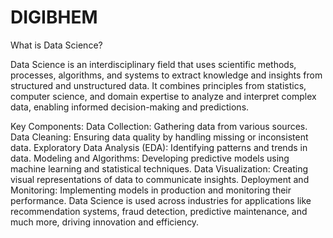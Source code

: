 # DIGIBHEM

What is Data Science?

Data Science is an interdisciplinary field that uses scientific methods, processes, algorithms, and systems to extract knowledge and insights from structured and unstructured data. It combines principles from statistics, computer science, and domain expertise to analyze and interpret complex data, enabling informed decision-making and predictions.

Key Components:
Data Collection: Gathering data from various sources.
Data Cleaning: Ensuring data quality by handling missing or inconsistent data.
Exploratory Data Analysis (EDA): Identifying patterns and trends in data.
Modeling and Algorithms: Developing predictive models using machine learning and statistical techniques.
Data Visualization: Creating visual representations of data to communicate insights.
Deployment and Monitoring: Implementing models in production and monitoring their performance.
Data Science is used across industries for applications like recommendation systems, fraud detection, predictive maintenance, and much more, driving innovation and efficiency.
